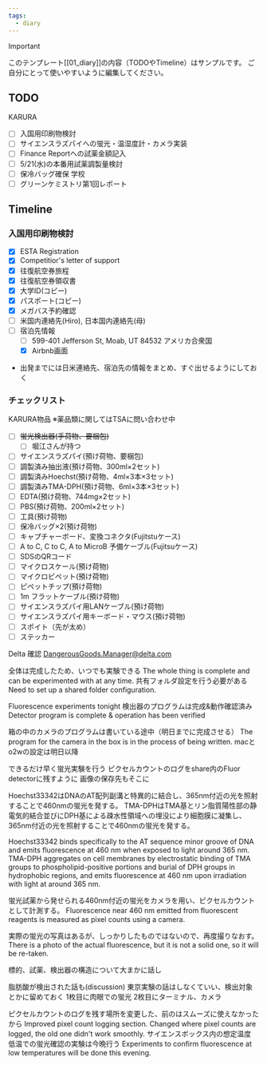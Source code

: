 ```yaml
---
tags:
  - diary
---
```

> [!IMPORTANT]
> このテンプレート[[01_diary]]の内容（TODOやTimeline）はサンプルです。
> ご自分にとって使いやすいように編集してください。

## TODO
KARURA
- [ ] 入国用印刷物検討
- [ ] サイエンスラズパイへの蛍光・温湿度計・カメラ実装
- [ ] Finance Reportへの試薬金額記入
- [ ] 5/21(水)の本番用試薬調製量検討
- [ ] 保冷バッグ確保
学校
 - [ ] グリーンケミストリ第1回レポート

## Timeline
### 入国用印刷物検討
 - [x] ESTA Registration
 - [x] Competitior's letter of support
 - [x] 往復航空券旅程
 - [x] 往復航空券領収書
 - [x] 大学ID(コピー)
 - [x] パスポート(コピー)
 - [x] メガバス予約確認
 - [ ] 米国内連絡先(Hiro), 日本国内連絡先(母)
 - [ ] 宿泊先情報
	 - [ ] 599-401 Jefferson St, Moab, UT 84532 アメリカ合衆国
	 - [x] Airbnb画面
 - 出発までには日米連絡先、宿泊先の情報をまとめ、すぐ出せるようにしておく

### チェックリスト
KARURA物品
※薬品類に関してはTSAに問い合わせ中
- [ ] ~~蛍光検出器(手荷物、要梱包)~~
	- [ ] 堀江さんが持つ
- [ ] サイエンスラズパイ(預け荷物、要梱包)
- [ ] 調製済み抽出液(預け荷物、300ml×2セット)
- [ ] 調製済みHoechst(預け荷物、4ml×3本×3セット)
- [ ] 調製済みTMA-DPH(預け荷物、6ml×3本×3セット)
- [ ] EDTA(預け荷物、744mg×2セット)
- [ ] PBS(預け荷物、200ml×2セット)
- [ ] 工具(預け荷物)
- [ ] 保冷バッグ×2(預け荷物)
- [ ] キャプチャーボード、変換コネクタ(Fujitstuケース)
- [ ] A to C, C to C, A to MicroB 予備ケーブル(Fujitsuケース)
- [ ] SDSのQRコード
- [ ] マイクロスケール(預け荷物)
- [ ] マイクロピペット(預け荷物)
- [ ] ピペットチップ(預け荷物)
- [ ] 1m フラットケーブル(預け荷物)
- [ ] サイエンスラズパイ用LANケーブル(預け荷物)
- [ ] サイエンスラズパイ用キーボード・マウス(預け荷物)
- [ ] スポイト（先が太め）
- [ ] ステッカー

Delta 確認
DangerousGoods.Manager@delta.com

全体は完成したため、いつでも実験できる
The whole thing is complete and can be experimented with at any time.
共有フォルダ設定を行う必要がある
Need to set up a shared folder configuration.

Fluorescence experiments tonight
検出器のプログラムは完成&動作確認済み
Detector program is complete & operation has been verified

箱の中のカメラのプログラムは書いている途中（明日までに完成させる）
The program for the camera in the box is in the process of being written.
macとo2wの設定は明日以降

できるだけ早く蛍光実験を行う
ピクセルカウントのログをshare内のFluor detectorに残すように
画像の保存先もそこに

Hoechst33342はDNAのAT配列副溝と特異的に結合し、365nm付近の光を照射することで460nmの蛍光を発する。
TMA-DPHはTMA基とリン脂質陽性部の静電気的結合並びにDPH基による疎水性領域への埋没により細胞膜に凝集し、365nm付近の光を照射することで460nmの蛍光を発する。

Hoechst33342 binds specifically to the AT sequence minor groove of DNA and emits fluorescence at 460 nm when exposed to light around 365 nm.
TMA-DPH aggregates on cell membranes by electrostatic binding of TMA groups to phospholipid-positive portions and burial of DPH groups in hydrophobic regions, and emits fluorescence at 460 nm upon irradiation with light at around 365 nm.

蛍光試薬から発せられる460nm付近の蛍光をカメラを用い、ピクセルカウントとして計測する。
Fluorescence near 460 nm emitted from fluorescent reagents is measured as pixel counts using a camera.

実際の蛍光の写真はあるが、しっかりしたものではないので、再度撮りなおす。There is a photo of the actual fluorescence, but it is not a solid one, so it will be re-taken.

標的、試薬、検出器の構造について大まかに話し


脂肪酸が検出された話も(discussion)
東京実験の話はしなくていい、検出対象とかに留めておく
1枚目に肉眼での蛍光
2枚目にターミナル、カメラ

ピクセルカウントのログを残す場所を変更した、前のはスムーズに使えなかったから
Improved pixel count logging section.
Changed where pixel counts are logged, the old one didn't work smoothly.
サイエンスボックス内の想定温度
低温での蛍光確認の実験は今晩行う
Experiments to confirm fluorescence at low temperatures will be done this evening.